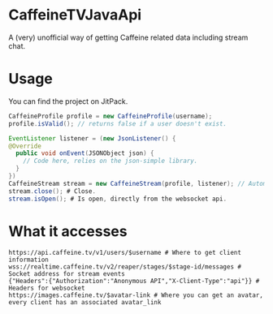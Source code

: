 # CaffeineTVJavaApi
A (very) unofficial way of getting Caffeine related data including stream chat.

# Usage

You can find the project on JitPack.

```java
CaffeineProfile profile = new CaffeineProfile(username);
profile.isValid(); // returns false if a user doesn't exist.

EventListener listener = (new JsonListener() {
@Override
  public void onEvent(JSONObject json) {
    // Code here, relies on the json-simple library.
  }
})
CaffeineStream stream = new CaffeineStream(profile, listener); // Automatically connects, if not an error is thrown.
stream.close(); # Close.
stream.isOpen(); # Is open, directly from the websocket api.
```


# What it accesses

```
https://api.caffeine.tv/v1/users/$username # Where to get client information
wss://realtime.caffeine.tv/v2/reaper/stages/$stage-id/messages # Socket address for stream events
{"Headers":{"Authorization":"Anonymous API","X-Client-Type":"api"}} # Headers for websocket
https://images.caffeine.tv/$avatar-link # Where you can get an avatar, every client has an associated avatar_link
```
